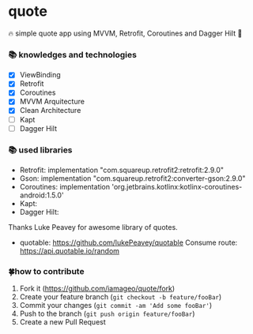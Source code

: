 # quote
🔥 simple quote app using MVVM, Retrofit, Coroutines and Dagger Hilt 💉

### 📚 knowledges and technologies
- [x] ViewBinding
- [x] Retrofit
- [x] Coroutines
- [x] MVVM Arquitecture
- [x] Clean Architecture
- [ ] Kapt
- [ ] Dagger Hilt

### 📚 used libraries
* Retrofit: implementation "com.squareup.retrofit2:retrofit:2.9.0"
* Gson: implementation "com.squareup.retrofit2:converter-gson:2.9.0" 
* Coroutines: implementation 'org.jetbrains.kotlinx:kotlinx-coroutines-android:1.5.0'
* Kapt: 
* Dagger Hilt: 

Thanks Luke Peavey for awesome library of quotes.
* quotable: https://github.com/lukePeavey/quotable
Consume route: https://api.quotable.io/random 

### 🍀how to contribute
1. Fork it (<https://github.com/iamageo/quote/fork>)
2. Create your feature branch (`git checkout -b feature/fooBar`)
3. Commit your changes (`git commit -am 'Add some fooBar'`)
4. Push to the branch (`git push origin feature/fooBar`)
5. Create a new Pull Request
